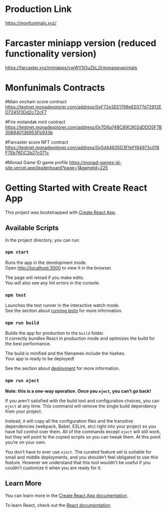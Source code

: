# Production Link

https://monfunimals.xyz/

# Farcaster miniapp version (reduced functionality version)

https://farcaster.xyz/miniapps/ywWY5OuZbl_0/monagayanimals


# Monfunimals Contracts 

#Main onchain score contract https://testnet.monadexplorer.com/address/0xF72e3EE1798eEE077d72912ED7245f3Dd2c72cF7 

#Fire molandak mint contract https://testnet.monadexplorer.com/address/0x7D6a748C89C902dDDD5F7B30B840136953Fb933b 

#Farcaster score NFT contract https://testnet.monadexplorer.com/address/0x5d44635D3FfeFf64973c018F7Eb76DC2b27c071c 

#Monad Game ID game profile https://monad-games-id-site.vercel.app/leaderboard?page=1&gameId=225





# Getting Started with Create React App

This project was bootstrapped with [Create React App](https://github.com/facebook/create-react-app).

## Available Scripts

In the project directory, you can run:

### `npm start`

Runs the app in the development mode.\
Open [http://localhost:3000](http://localhost:3000) to view it in the browser.

The page will reload if you make edits.\
You will also see any lint errors in the console.

### `npm test`

Launches the test runner in the interactive watch mode.\
See the section about [running tests](https://facebook.github.io/create-react-app/docs/running-tests) for more information.

### `npm run build`

Builds the app for production to the `build` folder.\
It correctly bundles React in production mode and optimizes the build for the best performance.

The build is minified and the filenames include the hashes.\
Your app is ready to be deployed!

See the section about [deployment](https://facebook.github.io/create-react-app/docs/deployment) for more information.

### `npm run eject`

**Note: this is a one-way operation. Once you `eject`, you can’t go back!**

If you aren’t satisfied with the build tool and configuration choices, you can `eject` at any time. This command will remove the single build dependency from your project.

Instead, it will copy all the configuration files and the transitive dependencies (webpack, Babel, ESLint, etc) right into your project so you have full control over them. All of the commands except `eject` will still work, but they will point to the copied scripts so you can tweak them. At this point you’re on your own.

You don’t have to ever use `eject`. The curated feature set is suitable for small and middle deployments, and you shouldn’t feel obligated to use this feature. However we understand that this tool wouldn’t be useful if you couldn’t customize it when you are ready for it.

## Learn More

You can learn more in the [Create React App documentation](https://facebook.github.io/create-react-app/docs/getting-started).

To learn React, check out the [React documentation](https://reactjs.org/).
